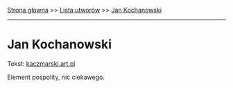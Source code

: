 [Strona głowna](../index.md) >> [Lista utworów](../list.md) >> [Jan Kochanowski](182.md)

---

# Jan Kochanowski

Tekst: [kaczmarski.art.pl](https://www.kaczmarski.art.pl/tworczosc/wiersze/jan-kochanowski/)

Element pospolity, nic ciekawego.